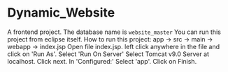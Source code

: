 # Dynamic_Website
A frontend project.
The database name is `website_master`
You can run this project from eclipse itself. 
How to run this project: app -> src -> main -> webapp -> index.jsp
Open file index.jsp.
left click anywhere in the file and click on 'Run As'.
Select 'Run On Server'
Select Tomcat v9.0 Server at localhost. Click next.
In 'Configured:' Select 'app'.
Click on Finish.
